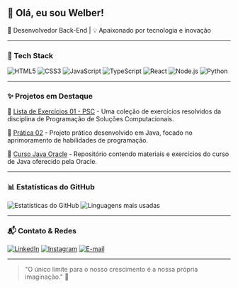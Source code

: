 ## 👋 Olá, eu sou Welber!

🎯 Desenvolvedor Back-End | 💡 Apaixonado por tecnologia e inovação

---

### 🚀 Tech Stack

![HTML5](https://img.shields.io/badge/HTML5-E34F26?style=for-the-badge&logo=html5&logoColor=white)
![CSS3](https://img.shields.io/badge/CSS3-1572B6?style=for-the-badge&logo=css3&logoColor=white)
![JavaScript](https://img.shields.io/badge/JavaScript-F7DF1E?style=for-the-badge&logo=javascript&logoColor=black)
![TypeScript](https://img.shields.io/badge/TypeScript-007ACC?style=for-the-badge&logo=typescript&logoColor=white)
![React](https://img.shields.io/badge/React-20232A?style=for-the-badge&logo=react&logoColor=61DAFB)
![Node.js](https://img.shields.io/badge/Node.js-43853D?style=for-the-badge&logo=node.js&logoColor=white)
![Python](https://img.shields.io/badge/Python-3776AB?style=for-the-badge&logo=python&logoColor=white)

---

### ✨ Projetos em Destaque

🔹 [Lista de Exercícios 01 - PSC](https://github.com/WelberLopes/ListadeExercicios01_PSC-) - Uma coleção de exercícios resolvidos da disciplina de Programação de Soluções Computacionais.

🔹 [Prática 02](https://github.com/WelberLopes/Pratica02) - Projeto prático desenvolvido em Java, focado no aprimoramento de habilidades de programação.

🔹 [Curso Java Oracle](https://github.com/WelberLopes/CursoJavaOracle) - Repositório contendo materiais e exercícios do curso de Java oferecido pela Oracle.

---

### 📊 Estatísticas do GitHub

![Estatísticas do GitHub](https://github-readme-stats.vercel.app/api?username=WelberLopes&show_icons=true&theme=dracula)
![Linguagens mais usadas](https://github-readme-stats.vercel.app/api/top-langs/?username=WelberLopes&layout=compact&theme=dracula)

---

### 📬 Contato & Redes

[![LinkedIn](https://img.shields.io/badge/LinkedIn-0A66C2?style=for-the-badge&logo=linkedin&logoColor=white)](https://www.linkedin.com/in/welberlopes/)
[![Instagram](https://img.shields.io/badge/Instagram-E4405F?style=for-the-badge&logo=instagram&logoColor=white)](https://www.instagram.com/welberlopes/)
[![E-mail](https://img.shields.io/badge/E--mail-D14836?style=for-the-badge&logo=gmail&logoColor=white)](mailto:welberloliveira@gmail.com)

---

> "O único limite para o nosso crescimento é a nossa própria imaginação." 🚀
